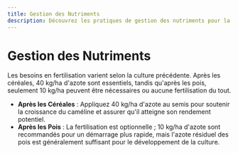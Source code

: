 ```yaml
---
title: Gestion des Nutriments
description: Découvrez les pratiques de gestion des nutriments pour la culture du caméline.
---
```

# Gestion des Nutriments

Les besoins en fertilisation varient selon la culture précédente. Après les céréales, 40 kg/ha d'azote sont essentiels, tandis qu'après les pois, seulement 10 kg/ha peuvent être nécessaires ou aucune fertilisation du tout.

- **Après les Céréales** : Appliquez 40 kg/ha d'azote au semis pour soutenir la croissance du caméline et assurer qu'il atteigne son rendement potentiel.
- **Après les Pois** : La fertilisation est optionnelle ; 10 kg/ha d'azote sont recommandés pour un démarrage plus rapide, mais l'azote résiduel des pois est généralement suffisant pour le développement de la culture.